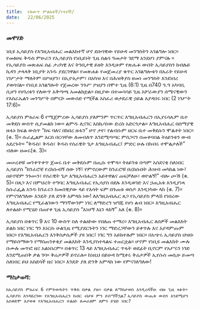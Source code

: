 ```yaml
---
title:  የለውጥ ምልክቶች/ነጥቦች/
date:   22/06/2025
---
```


### መዋሃድ
 
ነቢዩ ኢሳይያስ የእግዚአብሔር መልእክተኛ ሆኖ ደቡባዊው የይሁዳ መንግስትን አገልግሎ ነበር። የመፅሀፍ ቅዱስ ምሁራን የኢሳይያስ የነቢይነት ጊዜ ስልሳ ዓመታት ገደማ አንደሆነ ያምናሉ ። የኢሳይያስ መጽሐፍ ሰፊ ታሪካዊ እና ትንቢታዊ ይዘት እንዲሁም የጽሑፉ ውበት ኢሳይያስን ከብሉይ ኪዳን ታላላቅ ነቢያት አንዱ ያደርገዋል። የመጽሐፉ የመጀመሪያ ቁጥር አገልግሎቱን በአራት የይሁዳ ነገሥታት ማለትም በዖዝያን፣ በኢዮአታም፣ በአካዝ እና በሕዝቅያስ ዘመነ መንግስት እንደነበረ ያወሳናል። የነቢዩ አገልግሎት የጀመረው ንጉሥ ዖዝያን በሞተ ጊዜ (6:1) ጊዜ በ740 ዓ.ዓ አካባቢ ሲሆን የሀገሪቱን የለውጥ አቅጣጫ አመልክቷል። በዚያው በተመሳሳይ ጊዜ  አሦራውያን ሰሜናዊውን የእስራኤልን መንግሥት በምርኮ መውሰድ የሚችል አስፈሪ ወታደራዊ ኃይል እያዳበሩ ነበር (2 ነገሥት 17:6)።
 
ኢሳይያስ ምዕራፍ 6 የሚጀምረው ኢሳይያስ ያለምንም ጥርጥር እግዚአብሔርን በኢየሩሳሌም ቤተ መቅደስ ውስጥ ሲያመልክ ነው። ልምዱ ሊናገር እስኪሳነው ድረስ አድርጎታል። እግዚአብሔር በሰማያዊ ዙፋኑ ክፍል ውስጥ “ከፍ ባለና በከበረ ዙፋን” ሆኖ ታየ፣ የልብሱም ዘርፍ ቤተ መቅደሱን ሞልቶት ነበር። (ቁ. 1)። ሱራፌልም እርስ በርሳቸው ለመብለጥ እንደሚጣጣር ምስጋናን በመቀባበል ትዕይንቱን ውብ አደረጉት። “ቅዱስ፣ ቅዱስ፣ ቅዱስ የሰራዊት ጌታ እግዚአብሔር፤ ምድር ሁሉ በክብሩ ተሞልታለች” ብለው ዘመሩ(ቁ. 3)።
 
መሠረቶቹ መንቀጥቀጥ ጀመሩ ቤተ መቅደሱም በጢሱ ተሞላ። ትዕይንቱ በጣም አስደናቂ ስለነበር ኢሳይያስ “ከንፈሮቼ የረከሱብኝ ሰው ነኝ፤ የምኖረውም ከንፈሮቹ በረከሱበት ሕዝብ መካከል ነው፤ ዐይኖቼም ንጉሡን፣ የሰራዊት ጌታ እግዚአብሔርን አይተዋልና ጠፍቻለሁ፣ ወዮልኝ!” ብሎ ጮኸ (ቁ. 5)። በጸጋ እና በምህረት ተግባር እግዚአብሔር የኢሳያስ  በደሉ እንዲወገድ እና ኃጢአቱ እንዲያነጻ ከሱራፌል አንዱ ከንፈሩን ከመሰዊያው ላይ የእሳት ፍም በጉጠቱ ወስዶ እንዲነካው ላከ (ቁ. 7)። የምናገለግለው እንዴት ያለ ድንቅ አምላክ ነው! ለእግዚአብሔር ጸጋ የኢሳይያስ ምላሽ የነበረው እግዚአብሔር የሚፈልገውን ማንኛውንም ነገር ለማድረግ ዝግጁ የሆነ ልብ ነበር። እግዚአብሔር ለተልዕኮ የሚሄድ በጠየቀ ጊዜ ኢሳይያስ “እነሆኝ እኔን ላከኝ” አለ (ቁ. 8)።
 
ኢሳይያስ በቁጥር 9 እና 10 ውስጥ ስለ ተልዕኮው የበለጠ ተማረ። እግዚአብሔር ለሰዎች መልእክት ይልክ ነበር ነገር ግን እነርሱ ሁልጊዜ የሚያደርጉትን ነገር ማድረጋቸውን ይቀጥሉ እና አያዳምጡም ነበር። የእግዚአብሔርን እንቅስቃሴዎች ያዩ ነበር፤ ነገር ግን አይከተሉም ነበር። በአጭሩ ኢሳይያስ ህዝቡ የማይሰማውን የማስጠንቀቂያ መልእክት እንዲያስተላልፍ ተጠርቷል። ሆኖም የነቢዩ መልእክት ሙሉ በሙሉ መጥፎ ዜና አልነበረም። በቁጥር 13 ላይ እግዚአብሔር ጥፋት ወደፊት ቢኖርም የአሥሩን ነገድ እንደሚጠበቅ ቃል ገባ። ቅሬታዎች ይኖራሉ። ከነዚህ በይሁዳ ከሚቀሩ ቅሬታዎች ኢየሱስ መሲሁ ይመጣ ስለነበር ይህ አስደሳች ዜና ነበር። እንዴት ያለ ድንቅ አምላክ ነው የምናገለግለው!
 

### ማስታወሻ:
 
`ከኢሳይያስ ምዕራፍ 6 የምትወዱትን ጥቅስ በቃል ያዙ። በቃል ለማስታወስ እንዲረዳችሁ ብዙ ጊዜ ጻፉት።`
`ኢሳይያስ እንዳደረገው የእግዚአብሔርን ክብር ብታዩ ምን ይሰማችኋል?`
`ኢሳይያስ ውጤቱ ውስን እንደሚሆን አስቀድሞ እያወቀ የእግዚአብሔርን ተልዕኮ ለመፈፀም ለምን ይሄድ ነበር?`
